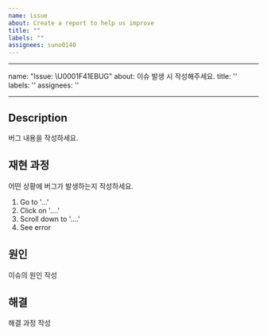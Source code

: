 ```yaml
---
name: issue
about: Create a report to help us improve
title: ""
labels: ""
assignees: suno0140
---
```


---

name: "Issue: \U0001F41EBUG"
about: 이슈 발생 시 작성해주세요.
title: ''
labels: ''
assignees: ''

---

## Description

버그 내용을 작성하세요.

## 재현 과정

어떤 상황에 버그가 발생하는지 작성하세요.

1. Go to '...'
2. Click on '....'
3. Scroll down to '....'
4. See error

## 원인

이슈의 원인 작성

## 해결

해결 과정 작성
